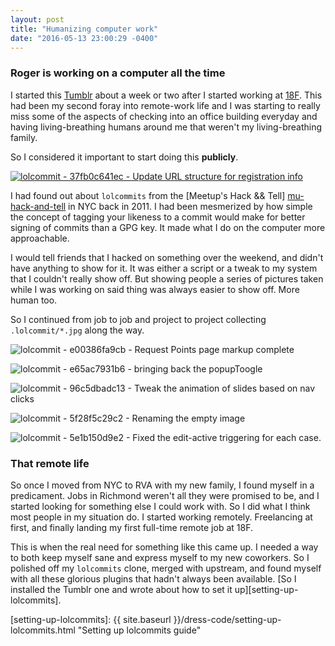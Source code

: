 ```yaml
---
layout: post
title: "Humanizing computer work"
date: "2016-05-13 23:00:29 -0400"
---
```


### Roger is working on a computer all the time

I started this [Tumblr][roger-is-working] about a week or two after I started
working at [18F][eighteenf]. This had been my second foray into remote-work life
and I was starting to really miss some of the aspects of checking into an office
building everyday and having living-breathing humans around me that weren't my
living-breathing family.

So I considered it important to start doing this **publicly**.

<a href="https://rogerisworking.tumblr.com" target="_blank" title="See all the glorious public faces of me" class="no-highlight">
  <img
    class="js-lol lol-animated"
    src="{{ site.baseurl }}/img/writing/tumblr_okt6kmINP21v08lzjo1_400.gif"
    alt="lolcommit - 37fb0c641ec - Update URL structure for registration info"
    title="That face says all of the feelings with none of the time.">
</a>

I had found out about `lolcommits` from the [Meetup's Hack && Tell]
[mu-hack-and-tell] in NYC back in 2011. I had been mesmerized by how simple the
concept of tagging your likeness to a commit would make for better signing of
commits than a GPG key. It made what I do on the computer more approachable.

I would tell friends that I hacked on something over the weekend, and didn't
have anything to show for it. It was either a script or a tweak to my system
that I couldn't really show off. But showing people a series of pictures taken
while I was working on said thing was always easier to show off. More human too.

So I continued from job to job and project to project collecting
`.lolcommit/*.jpg` along the way.

<img
  class="js-lol lol-static"
  src="{{ site.baseurl }}/img/writing/e00386fa9cb.jpg"
  alt="lolcommit - e00386fa9cb - Request Points page markup complete"
  title="Random commit in history">

<img
  class="js-lol lol-static"
  src="{{ site.baseurl }}/img/writing/e65ac7931b6.jpg"
  alt="lolcommit - e65ac7931b6 - bringing back the popupToogle"
  title="Random commit in history">

<img
  class="js-lol lol-static"
  src="{{ site.baseurl }}/img/writing/96c5dbadc13.jpg"
  alt="lolcommit - 96c5dbadc13 - Tweak the animation of slides based on nav clicks"
  title="Random commit in history">

<img
  class="js-lol lol-static"
  src="{{ site.baseurl }}/img/writing/5f28f5c29c2.jpg"
  alt="lolcommit - 5f28f5c29c2 - Renaming the empty image"
  title="Random commit in history">

<img
  class="js-lol lol-static"
  src="{{ site.baseurl }}/img/writing/5e1b150d9e2.jpg"
  alt="lolcommit - 5e1b150d9e2 - Fixed the edit-active triggering for each case."
  title="Random commit in history">

### That remote life

So once I moved from NYC to RVA with my new family, I found myself in a
predicament. Jobs in Richmond weren't all they were promised to be, and I
started looking for something else I could work with. So I did what I think most
people in my situation do. I started working remotely. Freelancing at first, and
finally landing my first full-time remote job at 18F.

This is when the real need for something like this came up. I needed a way to
both keep myself sane and express myself to my new coworkers. So I polished off
my `lolcommits` clone, merged with upstream, and found myself with all these
glorious plugins that hadn't always been available. [So I installed the Tumblr one
and wrote about how to set it up][setting-up-lolcommits].

[mu-hack-and-tell]: http://www.meetup.com/hack-and-tell/ "Meetup's Hack&&Tell"
[roger-is-working]: http://rogerisworking.tumblr.com/ "Roger Is Working"
[eighteenf]: https://18f.gsa.gov/ "18F Homepage"
[setting-up-lolcommits]: {{ site.baseurl }}/dress-code/setting-up-lolcommits.html "Setting up lolcommits guide"
